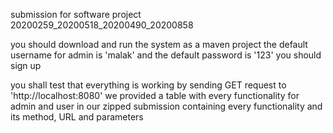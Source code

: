 submission for software project 20200259_20200518_20200490_20200858

you should download and run the system as a maven project
the default username for admin is 'malak' and the default password is '123'
you should sign up

you shall test that everything is working by sending GET request to 'http://localhost:8080' 
we provided a table with every functionality for admin and user in our zipped submission containing every functionality and its method, URL and parameters
